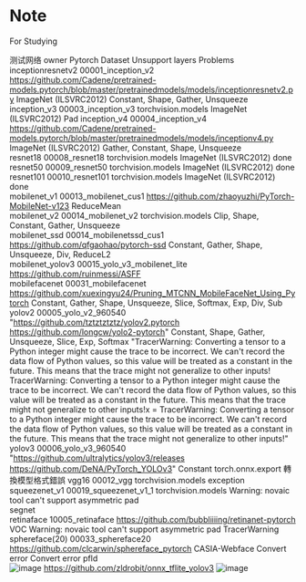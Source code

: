 # Note
For Studying

测试网络		owner	Pytorch	Dataset	Unsupport layers	Problems
inceptionresnetv2	00001_inception_v2		https://github.com/Cadene/pretrained-models.pytorch/blob/master/pretrainedmodels/models/inceptionresnetv2.py	ImageNet (ILSVRC2012)	Constant, Shape, Gather, Unsqueeze	
inception_v3	00003_inception_v3		torchvision.models	ImageNet (ILSVRC2012)	Pad	
inception_v4	00004_inception_v4		https://github.com/Cadene/pretrained-models.pytorch/blob/master/pretrainedmodels/models/inceptionv4.py	ImageNet (ILSVRC2012)	Gather, Constant, Shape, Unsqueeze	
resnet18	00008_resnet18		torchvision.models	ImageNet (ILSVRC2012)	done	
resnet50	00009_resnet50		torchvision.models	ImageNet (ILSVRC2012)	done	
resnet101 	00010_resnet101		torchvision.models	ImageNet (ILSVRC2012)	done	
mobilenet_v1	00013_mobilenet_cus1		https://github.com/zhaoyuzhi/PyTorch-MobileNet-v123		ReduceMean	
mobilenet_v2	00014_mobilenet_v2		torchvision.models		Clip, Shape, Constant, Gather, Unsqueeze	
mobilenet_ssd	00014_mobilenetssd_cus1		https://github.com/qfgaohao/pytorch-ssd		Constant, Gather, Shape, Unsqueeze, Div, ReduceL2	
mobilenet_yolov3	00015_yolo_v3_mobilenet_lite		https://github.com/ruinmessi/ASFF			
mobilefacenet	00031_mobilefacenet		https://github.com/xuexingyu24/Pruning_MTCNN_MobileFaceNet_Using_Pytorch		Constant, Gather, Shape, Unsqueeze, Slice, Softmax, Exp, Div, Sub	
yolov2	00005_yolo_v2_960540		"https://github.com/tztztztztz/yolov2.pytorch
https://github.com/longcw/yolo2-pytorch"		Constant, Shape, Gather, Unsqueeze, Slice, Exp, Softmax	"TracerWarning: Converting a tensor to a Python integer might cause the trace to be incorrect. We can't record the data flow of Python values, so this value will be treated as a constant in the future. This means that the trace might not generalize to other inputs!
TracerWarning: Converting a tensor to a Python integer might cause the trace to be incorrect. We can't record the data flow of Python values, so this value will be treated as a constant in the future. This means that the trace might not generalize to other inputs!x = TracerWarning: Converting a tensor to a Python integer might cause the trace to be incorrect. We can't record the data flow of Python values, so this value will be treated as a constant in the future. This means that the trace might not generalize to other inputs!"
yolov3	00006_yolo_v3_960540		"https://github.com/ultralytics/yolov3/releases
https://github.com/DeNA/PyTorch_YOLOv3"		Constant	torch.onnx.export 轉換模型格式錯誤
vgg16	00012_vgg		torchvision.models		exception	
squeezenet_v1	00019_squeezenet_v1_1		torchvision.models		Warning: novaic tool can't support asymmetric pad	
segnet						
retinaface	10005_retinaface		https://github.com/bubbliiiing/retinanet-pytorch	VOC	Warning: novaic tool can't support asymmetric pad	TracerWarning
sphereface(20)	00033_sphereface20		https://github.com/clcarwin/sphereface_pytorch	CASIA-Webface	Convert error	Convert error
pfld						
![image](https://user-images.githubusercontent.com/48971355/145543828-341292bf-c91d-420a-965b-8d3f6721bfa8.png)
https://github.com/zldrobit/onnx_tflite_yolov3
![image](https://user-images.githubusercontent.com/48971355/145545963-6a6ad52c-d466-4c6b-aa2d-24c16a4f942e.png)
